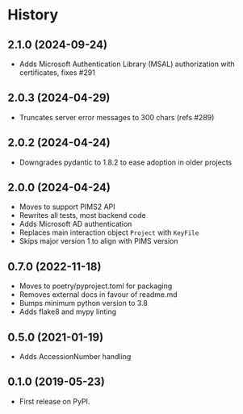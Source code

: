 # History
## 2.1.0 (2024-09-24)
* Adds Microsoft Authentication Library (MSAL) authorization with certificates, fixes #291

## 2.0.3 (2024-04-29)
* Truncates server error messages to 300 chars (refs #289)
  
## 2.0.2 (2024-04-24)
* Downgrades pydantic to 1.8.2 to ease adoption in older projects

## 2.0.0 (2024-04-24)
* Moves to support PIMS2 API
* Rewrites all tests, most backend code
* Adds Microsoft AD authentication
* Replaces main interaction object `Project` with `KeyFile`
* Skips major version 1 to align with PIMS version

## 0.7.0 (2022-11-18)
* Moves to poetry/pyproject.toml for packaging
* Removes external docs in favour of readme.md
* Bumps minimum python version to 3.8
* Adds flake8 and mypy linting

## 0.5.0 (2021-01-19)
* Adds AccessionNumber handling

## 0.1.0 (2019-05-23)
* First release on PyPI.
